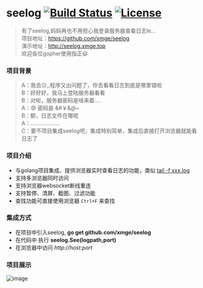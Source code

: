 # seelog [![Build Status](https://travis-ci.org/xmge/seelog.svg?branch=master)](https://travis-ci.org/xmge/seelog) [![License](https://img.shields.io/badge/license-MIT-brightgreen.svg)](https://github.com/xmge/seelog/blob/master/LICENSE)


> 有了seelog,妈妈再也不用担心我登录服务器查看日志le...   
项目地址：https://github.com/xmge/seelog    
演示地址：http://seelog.xmge.top    
欢迎各位gopher使用指正:smiley: 

### 项目背景
> A：我去:confused:,,程序又出问题了，你去看看日志到底是哪里错啦  
  B：好好好，我马上登陆服务器看看    
  B：对啦，服务器密码是啥来着....    
  A：:cold_sweat: 密码是 &#￥&*@*~    
  B：额，日志文件在哪呢    
  A：...................    
  C：要不项目集成seelog吧，集成特别简单，集成后直接打开浏览器就能看日志了

### 项目介绍
* 与golang项目集成、提供浏览器实时查看日志的功能，类似 [tail -f xxx.log](https://www.cnblogs.com/fps2tao/p/7698224.html)
* 支持多浏览器同时访问
* 支持浏览器websocket断线重连
* 支持暂停、清屏、截图、过滤功能
* 查找功能可直接使用浏览器 `Ctrl+F` 来查找

### 集成方式
* 在项目中引入seelog, **go get github.com/xmge/seelog**
* 在代码中 执行 **seelog.See(logpath,port)**
* 在浏览器中访问 *http://host:port*

### 项目展示
![image](https://github.com/xmge/seelog/blob/master/demo.gif)

